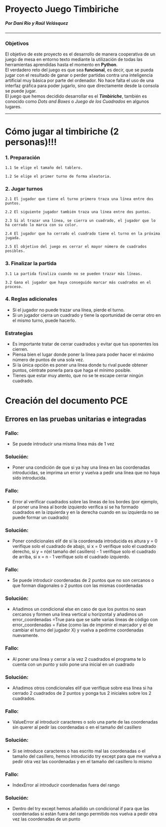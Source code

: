 # Proyecto Juego Timbiriche
##### Por Dani Río y Raúl Velásquez
---
### Objetivos
El objetivo de este proyecto es el desarrollo de manera cooperativa de un juego de mesa en entorno texto mediante la utilización de todas las herramientas aprendidas hasta el momento en **Python**.  
El verdadero reto del juego es que sea **funcional**, es decir, que se pueda jugar con el resultado de ganar o perder partidas contra una inteligencia artificial muy básica por parte del ordenador. No hace falta el uso de una interfaz gráfica para poder jugarlo, sino que directamente desde la consola se puede jugar.  
El juego que hemos decidido desarrollar es el ***Timbiriche***, también es conocido como _Dots and Boxes_ o _Juego de los Cuadrados_ en algunos lugares.

---

# Cómo jugar al timbiriche (2 personas)!!!

### **1. Preparación**

    1.1 Se elige el tamaño del tablero.
  
    1.2 Se elige el primer turno de forma aleatoria.
  
### **2. Jugar turnos**

    2.1 El jugador que tiene el turno primero traza una línea entre dos puntos.
  
    2.2 El siguiente jugador también traza una línea entre dos puntos.
  
    2.3 Si al trazar una línea, se cierra un cuadrado, el jugador que lo ha cerrado lo marca con su color.
  
    2.4 El jugador que ha cerrado el cuadrado tiene el turno en la próxima jugada.
  
    2.5 El objetivo del juego es cerrar el mayor número de cuadrados posibles.

### **3. Finalizar la partida**
    3.1 La partida finaliza cuando no se pueden trazar más líneas.
  
    3.2 Gana el jugador que haya conseguido marcar más cuadrados en el proceso.

### **4. Reglas adicionales**
  - Si el jugador no puede trazar una línea, pierde el turno.
  - Si un jugador cierra un cuadrado y tiene la oportunidad de cerrar otro en el mismo turno, puede hacerlo.


### Estrategias

- Es importante tratar de cerrar cuadrados y evitar que tus oponentes los cierren.
- Piensa bien el lugar donde poner la línea para poder hacer el máximo número de puntos de una sola vez.
- Si la única opción es poner una línea donde tu rival puede obtener puntos, céntrate ponerla para que haga el mínimo posible.
- Tienes que estar muy atento, que no se te escape cerrar ningún cuadrado.



# Creación del documento PCE

## Errores en las pruebas unitarias e integradas

### Fallo:
- Se puede introducir una misma línea más de 1 vez

### Solución:
- Poner una condición de que si ya hay una línea en las coordenadas introducidas, se imprima un error y vuelva a pedir una línea que no haya sido introducida.

### Fallo: 
- Error al verificar cuadrados sobre las líneas de los bordes (por ejemplo, al poner una línea al borde izquierdo verifica si se ha formado cuadrados en la izquierda y en la derecha cuando en su izquierda no se puede formar un cuadrado)

### Solución:
- Poner condicionales elif de sí la coordenada introducida es altura y = 0 verifique solo el cuadrado de abajo, si x = 0 verifique solo el cuadrado derecho, si y = n(el tamaño del casillero) - 1 verifique solo el cuadrado de arriba, si x = n - 1 verifique solo el cuadrado izquierdo.

### Fallo: 
- Se puede introducir coordenadas de 2 puntos que no son cercanos o que forman diagonales o 2 puntos con las mismas coordenadas

### Solución:
- Añadimos un condicional else en caso de que los puntos no sean cercanos y formen una línea vertical u horizontal y añadimos un error_coordenadas =True para que se salte varias líneas de código con error_coordenadas = False (como las de imprimir el marcador y el de cambiar el turno del jugador X) y vuelva a pedirme coordenadas nuevamente.

### Fallo:
- Al poner una línea y cerrar a la vez 2 cuadrados el programa te lo cuenta con un punto y solo pone una inicial en un cuadrado

### Solución:
- Añadimos otros condicionales elif que verifique sobre esa línea si ha cerrado 2 cuadrados de 2 puntos y ponga tus 2 iniciales sobre los 2 cuadrados.

### Fallo:
- ValueError al introducir caracteres o solo una parte de las coordenadas sin querer al pedir las coordenadas o en el tamaño del casillero

### Solución:
- Si se introduce caracteres o has escrito mal las coordenadas o el tamaño del casillero, hemos introducido try except para que me vuelva a pedir otra vez las coordenadas y en el tamaño del casillero lo mismo

### Fallo:
- IndexError al introducir coordenadas fuera del rango 

### Solución:
- Dentro del try except hemos añadido un condicional if para que las coordenadas si están fuera del rango permitido nos vuelva a pedir otra vez las coordenadas de un punto
